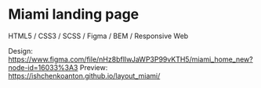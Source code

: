 # Miami landing page

HTML5 / CSS3 / SCSS / Figma / BEM / Responsive Web

Design: https://www.figma.com/file/nHz8bflIwJaWP3P99vKTH5/miami_home_new?node-id=16033%3A3
Preview: https://ishchenkoanton.github.io/layout_miami/

